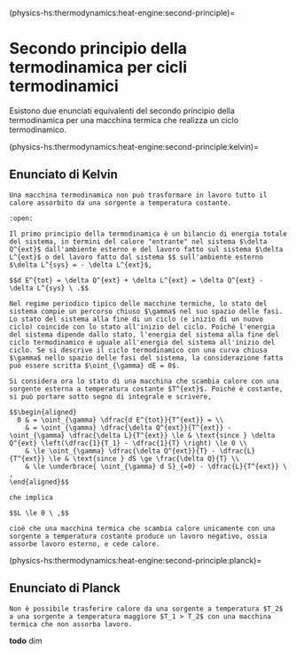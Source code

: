 (physics-hs:thermodynamics:heat-engine:second-principle)=
# Secondo principio della termodinamica per cicli termodinamici

Esistono due enunciati equivalenti del secondo principio della termodinamica per una macchina termica che realizza un ciclo termodinamico.

(physics-hs:thermodynamics:heat-engine:second-principle:kelvin)=
## Enunciato di Kelvin
```{prf:proposition} Enunciato di Kelvin
Una macchina termodinamica non può trasformare in lavoro tutto il calore assorbito da una sorgente a temperatura costante.
```

```{dropdown} Dall'enunciato di Clausius
:open:

Il primo principio della termodinamica è un bilancio di energia totale del sistema, in termini del calore "entrante" nel sistema $\delta Q^{ext}$ dall'ambiente esterno e del lavoro fatto sul sistema $\delta L^{ext}$ o del lavoro fatto dal sistema $$ sull'ambiente esterno $\delta L^{sys} = - \delta L^{ext}$,

$$d E^{tot} = \delta Q^{ext} + \delta L^{ext} = \delta Q^{ext} - \delta L^{sys} \ .$$

Nel regime periodico tipico delle macchine termiche, lo stato del sistema compie un percorso chiuso $\gamma$ nel suo spazio delle fasi. Lo stato del sistema alla fine di un ciclo (e inizio di un nuovo ciclo) coincide con lo stato all'inizio del ciclo. Poiché l'energia del sistema dipende dallo stato, l'energia del sistema alla fine del ciclo termodinamico è uguale all'energia del sistema all'inizio del ciclo. Se si descrive il ciclo termodinamico con una curva chiusa $\gamma$ nello spazio delle fasi del sistema, la considerazione fatta può essere scritta $\oint_{\gamma} dE = 0$.

Si considera ora lo stato di una macchina che scambia calore con una sorgente esterna a temperatura costante $T^{ext}$. Poiché è costante, si può portare sotto segno di integrale e scrivere,

$$\begin{aligned}
  0 & = \oint_{\gamma} \dfrac{d E^{tot}}{T^{ext}} = \\
    & = \oint_{\gamma} \dfrac{\delta Q^{ext}}{T^{ext}} - \oint_{\gamma} \dfrac{\delta L}{T^{ext}} \le & \text{since } \delta Q^{ext} \left(\dfrac{1}{T_1} - \dfrac{1}{T} \right) \le 0 \\
    & \le \oint_{\gamma} \dfrac{\delta Q^{ext}}{T} - \dfrac{L}{T^{ext}} \le & \text{since } dS \ge \frac{\delta Q}{T} \\
    & \le \underbrace{ \oint_{\gamma} d S}_{=0} - \dfrac{L}{T^{ext}} \ ,
\end{aligned}$$

che implica

$$L \le 0 \ ,$$

cioè che una macchina termica che scambia calore unicamente con una sorgente a temperatura costante produce un lavoro negativo, ossia assorbe lavoro esterno, e cede calore.
```


(physics-hs:thermodynamics:heat-engine:second-principle:planck)=
## Enunciato di Planck
```{prf:proposition} Enunciato di Planck
Non è possibile trasferire calore da una sorgente a temperatura $T_2$ a una sorgente a temperatura maggiore $T_1 > T_2$ con una macchina termica che non assorba lavoro.
```
**todo** dim
